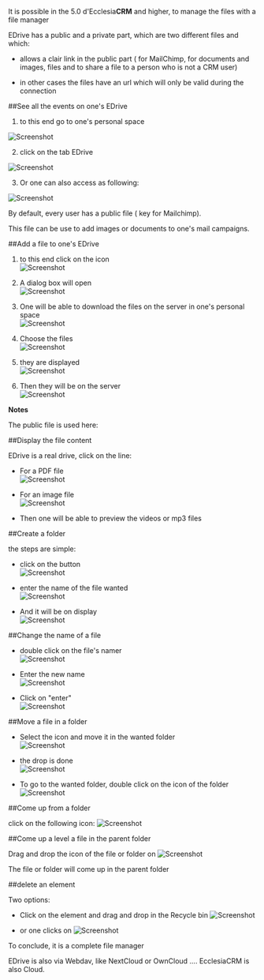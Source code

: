 It is possible in the 5.0 d'Ecclesia**CRM** and higher, to manage the files with a file manager

EDrive has a public and a private part, which are two different files and which:

- allows a clair link in the public part ( for MailChimp, for documents and images, files and to share a file to a person who is not a CRM user)

- in other cases the files have an url which will only be valid during the connection


##See all the events on one's EDrive

1. to this end go to one's personal space

![Screenshot](../../img/person/user22.png)

2. click on the tab EDrive

![Screenshot](../../img/person/user32.png)

3. Or one can also access as following:

![Screenshot](../../img/person/edrive1.png)


By default, every user has a public file ( key for Mailchimp).

This file can be use to add images or documents to one's mail campaigns.

##Add a file to one's EDrive

1. to this end click on the icon<br>
![Screenshot](../../img/person/edrive2.png)

2. A dialog box will open<br>
![Screenshot](../../img/person/edrive3.png)

3. One will be able to download the files on the server in one's personal space<br>
![Screenshot](../../img/person/edrive3.png)

4. Choose the files<br>
![Screenshot](../../img/person/edrive4.png)

5. they are displayed<br>
![Screenshot](../../img/person/edrive5.png)

6. Then they will be on the server<br>
![Screenshot](../../img/person/edrive6.png)


**Notes**

The public file is used here:

##Display the file content

EDrive is a real drive, click on the line:

- For a PDF file<br>
![Screenshot](../../img/person/edrive7.png)

- For an image file<br>
![Screenshot](../../img/person/edrive8.png)

- Then one will be able to preview the videos or mp3 files


##Create a folder

the steps are simple:

- click on the button<br>
![Screenshot](../../img/person/edrive9.png)

- enter the name of the file wanted<br>
![Screenshot](../../img/person/edrive10.png)

- And it will be on display<br>
![Screenshot](../../img/person/edrive11.png)

##Change the name of a file

- double click on the file's namer<br>
![Screenshot](../../img/person/edrive12.png)

- Enter the new name<br>
![Screenshot](../../img/person/edrive13.png)

- Click on "enter"<br>
![Screenshot](../../img/person/edrive14.png)

##Move a file in a folder

- Select the icon and move it in the wanted folder<br>
![Screenshot](../../img/person/edrive15.png)

- the drop is done<br>
![Screenshot](../../img/person/edrive16.png)

- To go to the wanted folder, double click on the icon of the folder<br>
![Screenshot](../../img/person/edrive17.png)

##Come up from a folder

click on the following icon:  ![Screenshot](../../img/person/edrive18.png)

##Come up a level a file in the parent folder

Drag and drop the icon of the file or folder on ![Screenshot](../../img/person/edrive18.png)

The file or folder will come up in the parent folder

##delete an element

Two options:

- Click on the element and drag and drop in the Recycle bin ![Screenshot](../../img/person/edrive19.png)

- or one clicks on ![Screenshot](../../img/person/edrive19.png)

To conclude, it is a complete file manager

EDrive is also via Webdav, like NextCloud or OwnCloud .... EcclesiaCRM is also Cloud.
